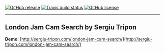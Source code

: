[![GitHub release](https://img.shields.io/github/release/SergiuTripon/london-jam-cam-search.svg)](https://github.com/SergiuTripon/london-jam-cam-search/releases)
[![Travis build status](https://img.shields.io/travis/SergiuTripon/london-jam-cam-search/master.svg)](https://travis-ci.org/SergiuTripon/london-jam-cam-search/)
[![GitHub license](https://img.shields.io/badge/license-MIT-blue.svg)](https://github.com/SergiuTripon/london-jam-cam-search/blob/master/LICENSE.md)

---

## London Jam Cam Search by Sergiu Tripon

**Demo**: [http://sergiu-tripon.com/london-jam-cam-search/](http://sergiu-tripon.com/london-jam-cam-search/)